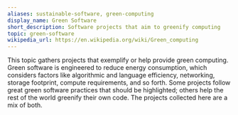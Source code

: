 ```yaml
---
aliases: sustainable-software, green-computing
display_name: Green Software
short_description: Software projects that aim to greenify computing
topic: green-software
wikipedia_url: https://en.wikipedia.org/wiki/Green_computing
---
```


This topic gathers projects that exemplify or help provide green computing. Green software is engineered to reduce energy consumption, which considers factors like algorithmic and language efficiency, networking, storage footprint, compute requirements, and so forth. Some projects follow great green software practices that should be highlighted; others help the rest of the world greenify their own code. The projects collected here are a mix of both.
